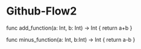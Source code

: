 # Github-Flow2


func add_function(a: Int, b: Int) -> Int {
    return a+b
}


func minus_function(a: Int, b:Int) -> Int {
    return a-b
}
